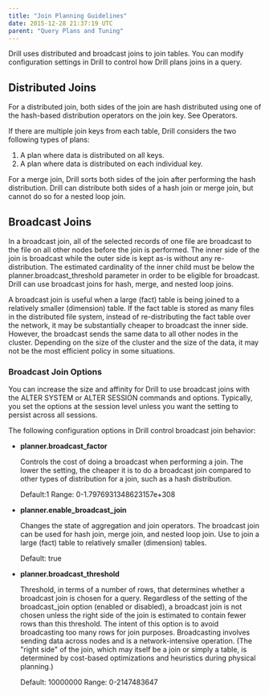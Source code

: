 ```yaml
---
title: "Join Planning Guidelines"
date: 2015-12-28 21:37:19 UTC
parent: "Query Plans and Tuning"
--- 
```


Drill uses distributed and broadcast joins to join tables. You can modify configuration settings in Drill to control how Drill plans joins in a query.

## Distributed Joins
For a distributed join, both sides of the join are hash distributed using one of the hash-based distribution operators on the join key. See Operators. 

If there are multiple join keys from each table, Drill considers the two following types of plans:  
1. A plan where data is distributed on all keys.  
2. A plan where data is distributed on each individual key.  
 
For a merge join, Drill sorts both sides of the join after performing the hash distribution. Drill can distribute both sides of a hash join or merge join, but cannot do so for a nested loop join. 

## Broadcast Joins
In a broadcast join, all of the selected records of one file are broadcast to the file on all other nodes before the join is performed. The inner side of the join is broadcast while the outer side is kept as-is without any re-distribution. The estimated cardinality of the inner child must be below the planner.broadcast_threshold parameter in order to be eligible for broadcast.  Drill can use broadcast joins for hash, merge, and nested loop joins.
 
A broadcast join is useful when a large (fact) table is being joined to a relatively smaller (dimension) table. If the fact table is stored as many files in the distributed file system, instead of re-distributing the fact table over the network, it may be substantially cheaper to broadcast the inner side.  However, the broadcast sends the same data to all other nodes in the cluster.  Depending on the size of the cluster and the size of the data, it may not be the most efficient policy in some situations.
 
### Broadcast Join Options
You can increase the size and affinity for Drill to use broadcast joins with the ALTER SYSTEM or ALTER SESSION commands and options. Typically, you set the options at the session level unless you want the setting to persist across all sessions.

The following configuration options in Drill control broadcast join behavior:  

* **planner.broadcast_factor** 

     Controls the cost of doing a broadcast when performing a join.  The lower the setting, the cheaper it is to do a broadcast join compared to other types of distribution for a join, such as a hash distribution.  

     Default:1 Range: 0-1.7976931348623157e+308

* **planner.enable\_broadcast_join**  

     Changes the state of aggregation and join operators. The broadcast join can be used for hash join, merge join, and nested loop join. Use to join a large (fact) table to relatively smaller (dimension) tables.  

     Default: true 

* **planner.broadcast_threshold**  

    Threshold, in terms of a number of rows, that determines whether a broadcast join is chosen for a query. Regardless of the setting of the broadcast_join option (enabled or disabled), a broadcast join is not chosen unless the right side of the join is estimated to contain fewer rows than this threshold. The intent of this option is to avoid broadcasting too many rows for join purposes. Broadcasting involves sending data across nodes and is a network-intensive operation. (The "right side" of the join, which may itself be a join or simply a table, is determined by cost-based optimizations and heuristics during physical planning.)  
    
    Default: 10000000 Range: 0-2147483647
